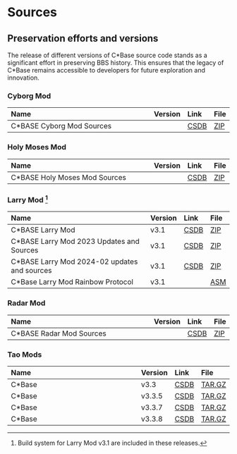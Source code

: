 <style>
    table th:first-of-type {
        width: 100%;
    }
    table th:nth-of-type(2) {
        width: 100%;
    }
    table th:nth-of-type(3) {
        width: 100%;
    }
    table th:nth-of-type(4) {
        width: 100%;
    }
</style>

#  Sources

## Preservation efforts and versions
The release of different versions of C\*Base source code stands as a significant effort in preserving BBS history. This ensures that the legacy of C\*Base remains accessible to developers for future exploration and innovation.

### Cyborg Mod
| Name                           | Version | Link                                       | File                                           |
| :----------------------------- | :------ | :----------------------------------------- | :--------------------------------------------- |
| C\*BASE Cyborg Mod Sources     |         | [CSDB](https://csdb.dk/release/?id=200939) | [ZIP](sources/cyborg/cbase-cyborg-mod-%20sources.zip) |

### Holy Moses Mod
| Name                           | Version | Link                                       | File                                                    |
| :----------------------------- | :------ | :----------------------------------------- | :------------------------------------------------------ |
| C\*BASE Holy Moses Mod Sources |         | [CSDB](https://csdb.dk/release/?id=200990) | [ZIP](sources/holy-moses/cbase-moses-mod96-sources.zip) |

### Larry Mod [^1]
| Name                                          | Version | Link                                       | File                                                                    |
| :-------------------------------------------- | :------ | :----------------------------------------- | :---------------------------------------------------------------------- |
| C\*BASE Larry Mod                             | v3.1    | [CSDB](https://csdb.dk/release/?id=212357) | [ZIP](for-commodore64-128/larry-v3.1/cbase-larrymod.zip)                |
| C\*BASE Larry Mod 2023 Updates and Sources    | v3.1    | [CSDB](https://csdb.dk/release/?id=238025) | [ZIP](for-commodore64-128/larry-v3.1/cbaselarmod2023.zip)               |
| C\*BASE Larry Mod 2024-02 updates and sources | v3.1    | [CSDB](https://csdb.dk/release/?id=239293) | [ZIP](for-commodore64-128/larry-v3.1/cbase_larrymod_update_rainbow.zip) |
| C\*Base Larry Mod Rainbow Protocol            | v3.1    |                                            | [ASM](sources/larry/rainbow_protocol_cb.asm)                            |

### Radar Mod
| Name                      | Version | Link                                       | File                                            |
| :------------------------ | :------ | :----------------------------------------- | :---------------------------------------------- |
| C\*BASE Radar Mod Sources |         | [CSDB](https://csdb.dk/release/?id=200946) | [ZIP](sources/radar/cbase-radarmod-sources.zip) |

### Tao Mods
| Name   | Version | Link                                       | File                                            |
| :----- | :------ | :----------------------------------------- | :---------------------------------------------- |
| C*Base | v3.3    | [CSDB](https://csdb.dk/release/?id=45545)  | [TAR.GZ](sources/tao/cbase-3.3.4.tar.gz)        |
| C*Base | v3.3.5  | [CSDB](https://csdb.dk/release/?id=55798)  | [TAR.GZ](sources/tao/cbase-3.3.5.tar.gz)        |
| C*Base | v3.3.7  | [CSDB](https://csdb.dk/release/?id=121416) | [TAR.GZ](sources/tao/cbase-3.3.7-source.tar.gz) |
| C*Base | v3.3.8  | [CSDB](https://csdb.dk/release/?id=150178) | [TAR.GZ](sources/tao/cbase-3.3.8.tar.gz)        |

[^1]: Build system for Larry Mod v3.1 are included in these releases.